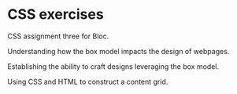 <b><h1>CSS exercises</b></h1>

CSS assignment three for Bloc.

Understanding how the box model impacts the design of webpages.

Establishing the ability to craft designs leveraging the box model.

Using CSS and HTML to construct a content grid.
